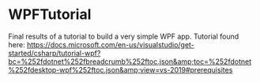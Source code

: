 # WPFTutorial
Final results of a tutorial to build a very simple WPF app. Tutorial found here: https://docs.microsoft.com/en-us/visualstudio/get-started/csharp/tutorial-wpf?bc=%252fdotnet%252fbreadcrumb%252ftoc.json&amp;toc=%252fdotnet%252fdesktop-wpf%252ftoc.json&amp;view=vs-2019#prerequisites
